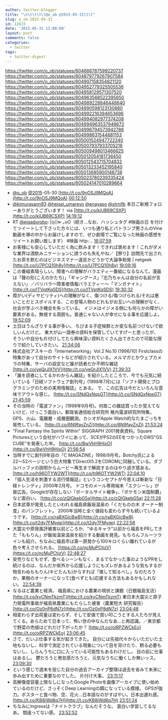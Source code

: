 ```yaml
---
author: twitter-blogger
title: "\n\t\t\t\t@o_ob @2015-05-31\t\t"
slug: o_ob-2015-05-31
id: 12633
date: '2015-05-31 12:00:00'
layout: post
comments: false
categories:
  - twitter
tags:
  - twitter-digest
---
```


https://twitter.com/o_ob/statuses/604666787599220737 https://twitter.com/o_ob/statuses/604879779267907584 https://twitter.com/o_ob/statuses/604907158354821120 https://twitter.com/o_ob/statuses/604952779325505536 https://twitter.com/o_ob/statuses/604958129571307520 https://twitter.com/o_ob/statuses/604963568522395650 https://twitter.com/o_ob/statuses/604989228846448640 https://twitter.com/o_ob/statuses/604990598123130880 https://twitter.com/o_ob/statuses/604992216394653696 https://twitter.com/o_ob/statuses/604994082977374208 https://twitter.com/o_ob/statuses/604994963537948672 https://twitter.com/o_ob/statuses/604996794573942786 https://twitter.com/o_ob/statuses/604998631544881153 https://twitter.com/o_ob/statuses/605001524947722240 https://twitter.com/o_ob/statuses/605007937933705216 https://twitter.com/o_ob/statuses/605009498013466625 https://twitter.com/o_ob/statuses/605012054181736450 https://twitter.com/o_ob/statuses/605012543715704832 https://twitter.com/o_ob/statuses/605013233452195840 https://twitter.com/o_ob/statuses/605013685900148738 https://twitter.com/o_ob/statuses/605023780239335424 https://twitter.com/o_ob/statuses/605024147010289664  

*   [@o_ob](https://twitter.com/o_ob) [@2015](https://twitter.com/2015)-05-30 [http://t.co/9nOSJ9MQoA](http://t.co/9nOSJ9MQoA) [00:12:50](https://twitter.com/o_ob/statuses/604666787599220737)
*   [@kimurasann93](https://twitter.com/kimurasann93) [@heisei_umareyo](https://twitter.com/heisei_umareyo) [@enayaso](https://twitter.com/enayaso) [@xlrnjfb](https://twitter.com/xlrnjfb) 本日ご新規フォローありがとうございます！ via [http://t.co/kiUB69CSXP](http://t.co/kiUB69CSXP) [14:19:12](https://twitter.com/o_ob/statuses/604879779267907584)
*   RT [@eigadorobo](https://twitter.com/eigadorobo): |◎|≫ ｡oO（続き…なお、ハッシュタグ #映画の日 を付けてツイートして下さった方々には、いつも通り私とパトランプ男さんのVine動画を塀の中からお届けしますので、ぜひ劇場でご覧になった映画の感想をツイートお願い致します） #映画 http:… [16:07:59](https://twitter.com/o_ob/statuses/604907158354821120)
*   お客様にも安心していただく為に飲みます！できれば褒めます！これがダメな業界は酒飲みニケーションに誘うのも失礼やね／【祭り】訪問先で出されたお茶を飲むのはビジネスマナー違反かどうかで大論争勃発 | netgeek [http://t.co/U7PCQ10h8v](http://t.co/U7PCQ10h8v) [19:09:16](https://twitter.com/o_ob/statuses/604952779325505536)
*   この番組素晴らしい。障害への理解がバラエティー番組になるなんて。漫画は「聲の形(こえのかたち)」「ギャングース」「志乃ちゃんは自分の名前が言えない」／バリバラ～障害者情報バラエティー～「マンガナイト」 [http://t.co/lTVptKqSDS](http://t.co/lTVptKqSDS) [19:30:32](https://twitter.com/o_ob/statuses/604958129571307520)
*   障がい(ディサビリティ)への理解がなく、傷つける/傷つけられる/それは悪いことだとスポイルする、この登場人物のどれもがお互いへの理解がなく、社会が学ぶべき機会を失っている。 イジメはイジメる側にも何らかの障がい要素がある。無視する周囲も。普通じゃない人が幸せになる事を応援しよ。 [19:52:09](https://twitter.com/o_ob/statuses/604963568522395650)
*   土日はうんざりする事が多い。 ちびまる子症候群とか変な名前つけないで欲しいんだけど。 東大が山一證券の資料を保管していてすげーと思ったが、 そういや自分も片付けしてたら興味深い資料たくさん出てきたので可能な限りで紹介していきたい。 [21:34:06](https://twitter.com/o_ob/statuses/604989228846448640)
*   株式会社アスキーの「Internetworking」Vol.2 No.10 (1996/10) Firstclassの特集があって自分のサイトなどが紹介されている。メルマガとかウェブカメラの特集、サーバの設定など誰が読者だか不明な雑誌 [http://t.co/yeQrJlX1VV](http://t.co/yeQrJlX1VV) [21:39:33](https://twitter.com/o_ob/statuses/604990598123130880)
*   「誰を読者にしてるかわからん雑誌」を紹介したところで、今でも元気に続いている「日経ソフトウェア創刊号」(1998年7月)には「ソフト開発とプログラミングのための実用情報誌」とある。 で、この広告は今だといろんな意味でアウトな感じ。 [http://t.co/SNdQxNqsGT](http://t.co/SNdQxNqsGT) [21:45:59](https://twitter.com/o_ob/statuses/604992216394653696)
*   その当時の「電波ファン」(1998年9月号)。何故この雑誌買ったか覚えてないけど、けっこう面白い。郵政省通信総合研究所 稚内電波研究所特集。GPS、火山、電離層・成層圏観測。カシオがApple Watch的なたまごっちを発売している。 [http://t.co/6N9fayZnZi](http://t.co/6N9fayZnZi) [21:53:24](https://twitter.com/o_ob/statuses/604994082977374208)
*   "Final Fantasy the Spirits Within" SIGGRAPH 2001発表資料。Square Picturesという会社がハワイにあって、SCEがPS2のEEをつかったGWS"GS CUBE"を発表した年。 [http://t.co/BwVhH9HixO](http://t.co/BwVhH9HixO) [21:56:54](https://twitter.com/o_ob/statuses/604994963537948672)
*   当時すでに創刊9年目の「C MAGAZINE」1998/9月号。Botchy氏による22〜52ページという巨大特集でDirectX5.2をCDROMに同梱している。ダブルバッファの説明からムービー再生まで解説するのはやり過ぎ感ある。 [http://t.co/h96OTYW2WT](http://t.co/h96OTYW2WT) [22:04:10](https://twitter.com/o_ob/statuses/604996794573942786)
*   「個人生活を刺激する流行情報誌」というコンセプトが今思えば斬新な「日経トレンディ」2000年2月号。 ドコモのメール専用端末「エクシーレ」が扉広告。Googleが存在しない「ポータルサイト戦争」、「ポケモン米国制覇」など面白い。 [http://t.co/zQIGkebG5a](http://t.co/zQIGkebG5a) [22:11:28](https://twitter.com/o_ob/statuses/604998631544881153)
*   日本武尊が発見したといわれる福島県飯坂温泉の「くだものの木 オーナー制度」のパンフレット。 2000年当時と全く値段も変わらず今も続いているようです。 [http://t.co/raBXGicBwB](http://t.co/raBXGicBwB) [http://t.co/t2dy7FMyqp](http://t.co/t2dy7FMyqp) [22:22:58](https://twitter.com/o_ob/statuses/605001524947722240)
*   大震災や原発風評被害以前どころか、"ゆるキャラ"以前から福島をPRしてきた「ももりん」が飯坂温泉温泉を紹介する動画を発見。もちろんフルーツラインも紹介。ちなみに福島市は第一原発から100キロぐらい離れているが色々考えさせられる。 [https://t.co/ncMuPCtjzV](https://t.co/ncMuPCtjzV) [22:48:27](https://twitter.com/o_ob/statuses/605007937933705216)
*   安売りなどもせず、食べるシーンもなく、まるでなかった事のようなPRをし続けるのは、なんだか県外から応援しようにもズレがあるような気もするが物言わぬももりん(キビたんも)からすれば「推して知るべし」なのだろうか。果樹のオーナーになって(食べずとも)応援する方法もあるかもしれない。 [22:54:39](https://twitter.com/o_ob/statuses/605009498013466625)
*   なるほど農業と経済。 福島県における農業の現状と課題（日銀福島支店） [http://t.co/kyCNmTkzmT](http://t.co/kyCNmTkzmT) 東日本大震災と原子力発電所事故が福島県農業にもたらした被害（農業短大 研究報告） [http://t.co/Oz0nP8dN7z](http://t.co/Oz0nP8dN7z) [23:04:48](https://twitter.com/o_ob/statuses/605012054181736450)
*   相変わらず出荷量は変わらず、そして安値で買い叩こうとする人たちが見えてくる。あらためて日本って、怖い世の中なんだなあ…と再認識。／東京都で野菜の売値はどれだけ下がったか？ [http://t.co/oiRPZWCkEo](http://t.co/oiRPZWCkEo) [23:06:45](https://twitter.com/o_ob/statuses/605012543715704832)
*   さて、だいぶ仕事する気が起きてきた。 自分には先祖代々からいただいた土地もないし、科学で測定されている現象について目を背けたり、黙る必要もないし、しらんうちに口に入っている可能性もあるわけだし。 目の前に仕事はあるし。 鬱だろうと倦怠感だろうと、元気なうちに働くしか無いッス。 [23:09:30](https://twitter.com/o_ob/statuses/605013233452195840)
*   という感じで週末を投じた自分の過去アーカイブ整理は過去を省みて未来に歩み出すために重要なのでした。 片付け大事。 [23:11:17](https://twitter.com/o_ob/statuses/605013685900148738)
*   高解像度容量上限なしになったGoogle Photoを画像アーカイブに使い始めているのだけど、さっそくDeep Learningの餌になっている模様。 GPSが強力。ポスターと食べ物、空、花火…日本語なのがすばやい。日本出遅れ感。 [http://t.co/KB8iWd8q7H](http://t.co/KB8iWd8q7H) [23:51:24](https://twitter.com/o_ob/statuses/605023780239335424)
*   ちなみにIngressは「ナイトクラブ」なんだそうな。 面白い学習してるなあ。 間違ってない感。 [23:52:52](https://twitter.com/o_ob/statuses/605024147010289664)